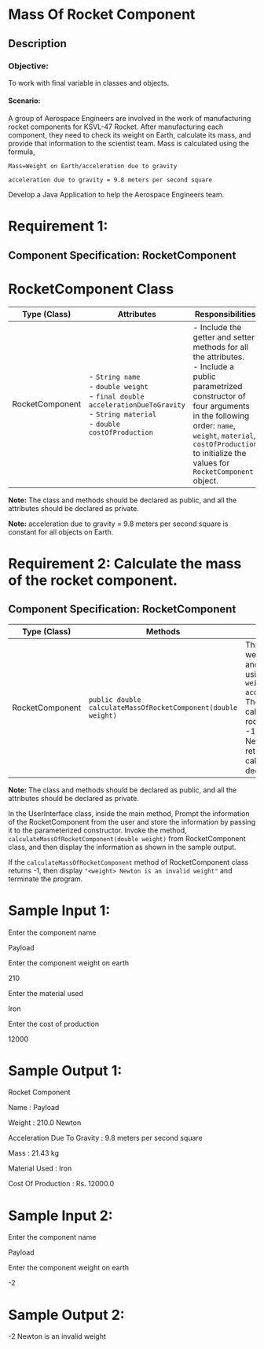 # Mass Of Rocket Component
## Description

### Objective:

To work with final variable in classes and objects.

#### Scenario:

A group of Aerospace Engineers are involved in the work of manufacturing rocket components for KSVL-47 Rocket. After manufacturing each component, they need to check its weight on Earth, calculate its mass, and provide that information to the scientist team. Mass is calculated using the formula, 

`Mass=Weight on Earth/acceleration due to gravity `

`acceleration due to gravity = 9.8 meters per second square `  

Develop a Java Application to help the Aerospace Engineers team. 

 

# Requirement 1: 

## Component Specification: RocketComponent 

# RocketComponent Class

| Type (Class)     | Attributes                                                                                                            | Responsibilities                                                                                                                                      |
|------------------|-----------------------------------------------------------------------------------------------------------------------|-------------------------------------------------------------------------------------------------------------------------------------------------------|
| RocketComponent  | - `String name`<br>- `double weight`<br>- `final double accelerationDueToGravity`<br>- `String material`<br>- `double costOfProduction` | - Include the getter and setter methods for all the attributes.<br>- Include a public parametrized constructor of four arguments in the following order: `name`, `weight`, `material`, `costOfProduction` to initialize the values for `RocketComponent` object. |


**Note:** The class and methods should be declared as public, and all the attributes should be declared as private.  

**Note:** acceleration due to gravity = 9.8 meters per second square is constant for all objects on Earth. 

 

# Requirement 2: Calculate the mass of the rocket component. 

## Component Specification: RocketComponent 

| Type (Class)   | Methods                                                                                         | Responsibilities                                                                                                                                                   |
|----------------|-------------------------------------------------------------------------------------------------|--------------------------------------------------------------------------------------------------------------------------------------------------------------------|
| RocketComponent| `public double calculateMassOfRocketComponent(double weight)`                                   | This method takes the weight as an argument and calculates the mass using the formula: `Mass = weight / accelerationDueToGravity`. Then returns the calculated mass of the rocket component. Return -1, if weight is less than 1 Newton. Condition: Before returning, round off the calculated mass to 2 decimal places. |


**Note:** The class and methods should be declared as public, and all the attributes should be declared as private. 

 

In the UserInterface class, inside the main method, Prompt the information of the RocketComponent from the user and store the information by passing it to the parameterized constructor. Invoke the method, `calculateMassOfRocketComponent(double weight)` from RocketComponent class, and then display the information as shown in the sample output. 

If the `calculateMassOfRocketComponent` method of RocketComponent class returns -1, then display `"<weight> Newton is an invalid weight"` and terminate the program. 

 

# Sample Input 1: 

Enter the component name 

Payload 

Enter the component weight on earth 

210 

Enter the material used 

Iron 

Enter the cost of production 

12000 

 

# Sample Output 1: 

Rocket Component 

Name : Payload 

Weight : 210.0 Newton 

Acceleration Due To Gravity : 9.8 meters per second square 

Mass : 21.43 kg 

Material Used : Iron 

Cost Of Production : Rs. 12000.0

 

 

# Sample Input 2: 

Enter the component name 

Payload 

Enter the component weight on earth 

-2 

 
# Sample Output 2: 

-2 Newton is an invalid weight 

